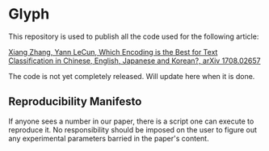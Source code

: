 # Glyph

This repository is used to publish all the code used for the following article:

[Xiang Zhang, Yann LeCun, Which Encoding is the Best for Text Classification in Chinese, English, Japanese and Korean?, arXiv 1708.02657](https://arxiv.org/abs/1708.02657)

The code is not yet completely released. Will update here when it is done.

## Reproducibility Manifesto

If anyone sees a number in our paper, there is a script one can execute to reproduce it. No responsibility should be imposed on the user to figure out any experimental parameters barried in the paper's content.
